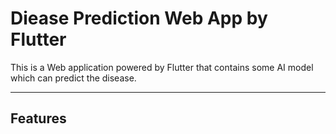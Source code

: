 Diease Prediction Web App by Flutter
============

This is a Web application powered by Flutter that contains some AI model which can predict the disease.

---

## Features